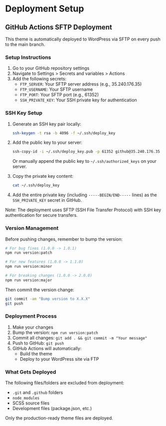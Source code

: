 # Deployment Setup

## GitHub Actions SFTP Deployment

This theme is automatically deployed to WordPress via SFTP on every push to the main branch.

### Setup Instructions

1. Go to your GitHub repository settings
2. Navigate to Settings > Secrets and variables > Actions
3. Add the following secrets:
   - `FTP_SERVER`: Your SFTP server address (e.g., 35.240.176.35)
   - `FTP_USERNAME`: Your SFTP username
   - `FTP_PORT`: Your SFTP port (e.g., 61352)
   - `SSH_PRIVATE_KEY`: Your SSH private key for authentication

### SSH Key Setup

1. Generate an SSH key pair locally:
   ```bash
   ssh-keygen -t rsa -b 4096 -f ~/.ssh/deploy_key
   ```

2. Add the public key to your server:
   ```bash
   ssh-copy-id -i ~/.ssh/deploy_key.pub -p 61352 github@35.240.176.35
   ```
   Or manually append the public key to `~/.ssh/authorized_keys` on your server.

3. Copy the private key content:
   ```bash
   cat ~/.ssh/deploy_key
   ```

4. Add the entire private key (including `-----BEGIN/END-----` lines) as the `SSH_PRIVATE_KEY` secret in GitHub.

Note: The deployment uses SFTP (SSH File Transfer Protocol) with SSH key authentication for secure transfers.

### Version Management

Before pushing changes, remember to bump the version:

```bash
# For bug fixes (1.0.0 -> 1.0.1)
npm run version:patch

# For new features (1.0.0 -> 1.1.0)
npm run version:minor

# For breaking changes (1.0.0 -> 2.0.0)
npm run version:major
```

Then commit the version change:
```bash
git commit -am "Bump version to X.X.X"
git push
```

### Deployment Process

1. Make your changes
2. Bump the version: `npm run version:patch`
3. Commit all changes: `git add . && git commit -m "Your message"`
4. Push to GitHub: `git push`
5. GitHub Actions will automatically:
   - Build the theme
   - Deploy to your WordPress site via FTP

### What Gets Deployed

The following files/folders are excluded from deployment:
- `.git` and `.github` folders
- `node_modules`
- SCSS source files
- Development files (package.json, etc.)

Only the production-ready theme files are deployed.